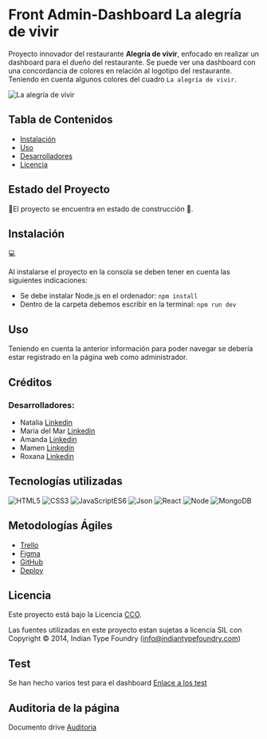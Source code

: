# Front Admin-Dashboard La alegría de vivir

Proyecto innovador del restaurante **Alegría de vivir**, enfocado en realizar un dashboard para el dueño del restaurante. Se puede ver una dashboard con una concordancia de colores en relación al logotipo del restaurante. Teniendo en cuenta algunos colores del cuadro ```La alegría de vivir```.

![La alegría de vivir](https://firebasestorage.googleapis.com/v0/b/alegria-de-vivir-99.appspot.com/o/screenshot-dash-and-back.onrender.com-2024.06.png?alt=media&token=dff0e6ee-904e-431a-8050-f01479825d7f)

## Tabla de Contenidos

- [Instalación](#instalación)
- [Uso](#uso)
- [Desarrolladores](#desarrolladores)
- [Licencia](#licencia)

## Estado del Proyecto
🚧El proyecto se encuentra en estado de construcción 🚧.

## Instalación
💻

Al instalarse el proyecto en la consola se deben tener en cuenta las siguientes indicaciones: <br>
- Se debe instalar Node.js en el ordenador: ```npm install```
- Dentro de la carpeta debemos escribir en la terminal:
```npm run dev```


## Uso

Teniendo en cuenta la anterior información para poder navegar se debería estar registrado en la página web como administrador. 

## Créditos

### Desarrolladores:
- Natalia [Linkedin](https://www.linkedin.com/in/natalia-de-bustos-garc%C3%ADa-5ba965298/)
- Maria del Mar [Linkedin](https://www.linkedin.com/in/mar-prieto-garcia/)
- Amanda [Linkedin](https://www.linkedin.com/in/amandarguez/)
- Mamen [Linkedin](https://www.linkedin.com/in/mamen-fb/)
- Roxana [Linkedin](https://www.linkedin.com/in/roxana-pj/)



## Tecnologías utilizadas

![HTML5](https://img.shields.io/badge/HTML-5-green) 
![CSS3](https://img.shields.io/badge/CSS-3-blue) 
![JavaScriptES6](https://img.shields.io/badge/JavaScript-ES6-orange) 
![Json](https://img.shields.io/badge/Json-purple)
![React](https://img.shields.io/badge/React%20-%2018.1%20-%20yellow)
![Node](https://img.shields.io/badge/Nodejs-v20-black)
![MongoDB](https://img.shields.io/badge/MongoDB-v7-02E12E)


## Metodologías Ágiles
- <a href="https://trello.com/b/1zffZTwq/la-alegria-de-vivir-99"> Trello </a> </br> 
- <a href="https://www.figma.com/design/sBDQzDm1xWfEMxqOks7MAB/La-alegr%C3%ADa-de-vivir-99%C2%BA?node-id=0%3A1&t=0l2iHBw9IKDFn3CL-1"> Figma </a> </br>
- <a href="https://github.com/La-alegria-de-vivir">GitHub</a> </br>
- <a href="https://dash-and-back.onrender.com/">Deploy</a>

## Licencia

Este proyecto está bajo la Licencia [CCO](LICENSE).

Las fuentes utilizadas en este proyecto estan sujetas a licencia SIL con Copyright &copy; 2014, Indian Type Foundry (info@indiantypefoundry.com)

## Test 

Se han hecho varios test para el dashboard 
[Enlace a los test](https://drive.google.com/drive/u/0/folders/1PwJTw0d5W2ND_ZR851c8zKGMAEEuflrf)

## Auditoria de la página
Documento drive <a href="https://docs.google.com/document/d/1q69pdDMOQS3ZtWfWbuPiWtiPVgcYnj2GHdftpSN4mYE/edit?usp=sharing">Auditoria</a>

